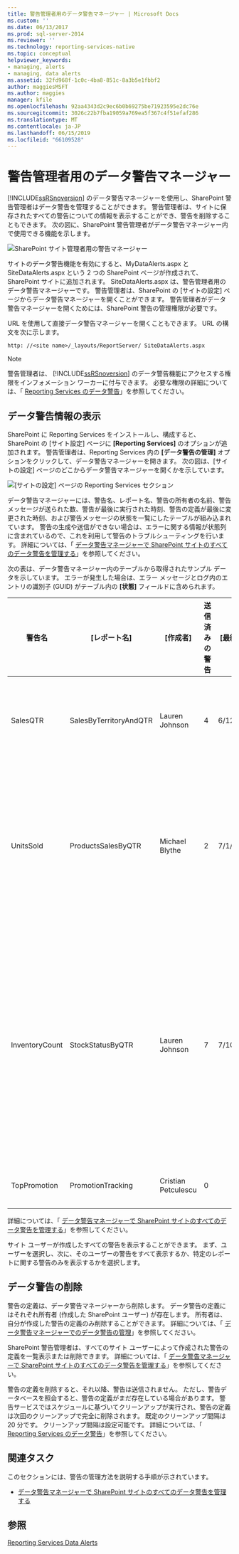 ```yaml
---
title: 警告管理者用のデータ警告マネージャー | Microsoft Docs
ms.custom: ''
ms.date: 06/13/2017
ms.prod: sql-server-2014
ms.reviewer: ''
ms.technology: reporting-services-native
ms.topic: conceptual
helpviewer_keywords:
- managing, alerts
- managing, data alerts
ms.assetid: 32fd968f-1c0c-4ba8-851c-8a3b5e1fbbf2
author: maggiesMSFT
ms.author: maggies
manager: kfile
ms.openlocfilehash: 92aa4343d2c9ec6b0b69275be71923595e2dc76e
ms.sourcegitcommit: 3026c22b7fba19059a769ea5f367c4f51efaf286
ms.translationtype: MT
ms.contentlocale: ja-JP
ms.lasthandoff: 06/15/2019
ms.locfileid: "66109528"
---
```

# <a name="data-alert-manager-for-alerting-administrators"></a>警告管理者用のデータ警告マネージャー
  [!INCLUDE[ssRSnoversion](../includes/ssrsnoversion-md.md)] のデータ警告マネージャーを使用し、SharePoint 警告管理者はデータ警告を管理することができます。 警告管理者は、サイトに保存されたすべての警告についての情報を表示することができ、警告を削除することもできます。 次の図に、SharePoint 警告管理者がデータ警告マネージャー内で使用できる機能を示します。  
  
 ![SharePoint サイト管理者用の警告マネージャー](media/rs-alertmanagersite.gif "SharePoint サイト管理者用の警告マネージャー")  
  
 サイトのデータ警告機能を有効にすると、MyDataAlerts.aspx と SiteDataAlerts.aspx という 2 つの SharePoint ページが作成されて、SharePoint サイトに追加されます。 SiteDataAlerts.aspx は、警告管理者用のデータ警告マネージャーです。 警告管理者は、SharePoint の [サイトの設定] ページからデータ警告マネージャーを開くことができます。 警告管理者がデータ警告マネージャーを開くためには、SharePoint 警告の管理権限が必要です。  
  
 URL を使用して直接データ警告マネージャーを開くこともできます。 URL の構文を次に示します。  
  
 `http: //<site name>/_layouts/ReportServer/ SiteDataAlerts.aspx`  
  
> [!NOTE]  
>  警告管理者は、 [!INCLUDE[ssRSnoversion](../includes/ssrsnoversion-md.md)] のデータ警告機能にアクセスする権限をインフォメーション ワーカーに付与できます。 必要な権限の詳細については、「 [Reporting Services のデータ警告](../ssms/agent/alerts.md)」を参照してください。  
  
##  <a name="ViewingAlerts"></a> データ警告情報の表示  
 SharePoint に Reporting Services をインストールし、構成すると、SharePoint の [サイト設定] ページに **[Reporting Services]** のオプションが追加されます。 警告管理者は、Reporting Services 内の **[データ警告の管理]** オプションをクリックして、データ警告マネージャーを開きます。 次の図は、[サイトの設定] ページのどこからデータ警告マネージャーを開くかを示しています。  
  
 ![[サイトの設定] ページの Reporting Services セクション](media/rs-sitesettings.gif "[サイトの設定] ページの Reporting Services セクション")  
  
 データ警告マネージャーには、警告名、レポート名、警告の所有者の名前、警告メッセージが送られた数、警告が最後に実行された時刻、警告の定義が最後に変更された時刻、および警告メッセージの状態を一覧にしたテーブルが組み込まれています。 警告の生成や送信ができない場合は、エラーに関する情報が状態列に含まれているので、これを利用して警告のトラブルシューティングを行います。 詳細については、「 [データ警告マネージャーで SharePoint サイトのすべてのデータ警告を管理する](manage-all-data-alerts-on-a-sharepoint-site-in-data-alert-manager.md)」を参照してください。  
  
 次の表は、データ警告マネージャー内のテーブルから取得されたサンプル データを示しています。 エラーが発生した場合は、エラー メッセージとログ内のエントリの識別子 (GUID) がテーブル内の **[状態]** フィールドに含められます。  
  
|警告名|[レポート名]|[作成者]|送信済みの警告|[最終実行]|更新日時|状態|  
|----------------|-----------------|----------------|-----------------|--------------|-------------------|------------|  
|SalesQTR|SalesByTerritoryAndQTR|Lauren Johnson|4|6/12/2011|6/1/2011|前回の警告が成功し、警告が送信されました。|  
|UnitsSold|ProductsSalesByQTR|Michael Blythe|2|7/1/2011|6/28/2011|前回の警告は成功しましたが、データが変更されなかったため、警告は送信されませんでした。|  
|InventoryCount|StockStatusByQTR|Lauren Johnson|7|7/10/2011|7/2/2011|\<エラー メッセージ> ログ ファイルにはエラーの詳細が含まれています。 識別子を持つログ エントリを参照してください。\<GUID &GT;。|  
|TopPromotion|PromotionTracking|Cristian Petculescu|0||5/23/2011|警告が作成されました。|  
  
 詳細については、「 [データ警告マネージャーで SharePoint サイトのすべてのデータ警告を管理する](manage-all-data-alerts-on-a-sharepoint-site-in-data-alert-manager.md)」を参照してください。  
  
 サイト ユーザーが作成したすべての警告を表示することができます。 まず、ユーザーを選択し、次に、そのユーザーの警告をすべて表示するか、特定のレポートに関する警告のみを表示するかを選択します。  
  
  
##  <a name="DeleteAlerts"></a> データ警告の削除  
 警告の定義は、データ警告マネージャーから削除します。 データ警告の定義にはそれぞれ所有者 (作成した SharePoint ユーザー) が存在します。 所有者は、自分が作成した警告の定義のみ削除することができます。 詳細については、「 [データ警告マネージャーでのデータ警告の管理](manage-my-data-alerts-in-data-alert-manager.md)」を参照してください。  
  
 SharePoint 警告管理者は、すべてのサイト ユーザーによって作成された警告の定義を一覧表示または削除できます。 詳細については、「 [データ警告マネージャーで SharePoint サイトのすべてのデータ警告を管理する](manage-all-data-alerts-on-a-sharepoint-site-in-data-alert-manager.md)」を参照してください。  
  
 警告の定義を削除すると、それ以降、警告は送信されません。 ただし、警告データベースを照会すると、警告の定義がまだ存在している場合があります。 警告サービスではスケジュールに基づいてクリーンアップが実行され、警告の定義は次回のクリーンアップで完全に削除されます。 既定のクリーンアップ間隔は 20 分です。 クリーンアップ間隔は設定可能です。 詳細については、「 [Reporting Services のデータ警告](../ssms/agent/alerts.md)」を参照してください。  
  
  
##  <a name="HowTo"></a> 関連タスク  
 このセクションには、警告の管理方法を説明する手順が示されています。  
  
-   [データ警告マネージャーで SharePoint サイトのすべてのデータ警告を管理する](manage-all-data-alerts-on-a-sharepoint-site-in-data-alert-manager.md)  
  
  
## <a name="see-also"></a>参照  
 [Reporting Services Data Alerts](../ssms/agent/alerts.md)  
  
  
